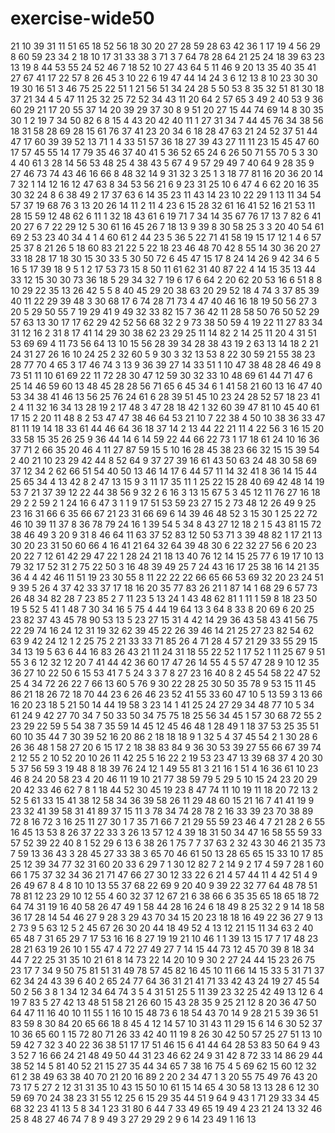 # exercise-wide50
21
10
39
31
11
51
65
18
52
56
18
30
20
27
28
59
28
63
42
36
1
17
19
4
56
29
8
60
59
23
34
2
18
10
17
31
33
38
3
71
3
7
64
78
28
64
21
25
24
18
39
63
23
13
19
8
44
53
55
24
52
46
7
18
52
10
27
43
64
5
11
46
9
20
13
35
40
35
41
27
67
41
17
22
57
8
26
45
3
10
22
6
19
47
44
14
24
3
6
12
13
8
10
23
30
30
19
30
16
51
3
46
75
25
22
51
1
21
56
51
34
24
28
5
50
53
8
35
32
51
81
30
18
37
21
34
4
5
47
11
25
32
25
72
52
34
43
11
20
64
2
57
65
3
49
2
40
53
9
36
60
29
21
17
20
55
37
14
20
39
29
37
30
8
9
51
20
27
15
44
74
69
14
8
30
35
30
1
2
19
7
34
50
82
6
8
15
4
43
20
42
40
11
1
27
31
34
7
44
45
76
34
38
56
18
31
58
28
69
28
15
61
76
37
41
23
20
34
6
18
28
47
63
21
24
52
37
51
44
47
17
60
39
39
52
13
71
1
4
33
51
57
36
18
27
39
43
27
11
11
23
15
45
47
60
17
57
45
55
14
17
79
35
46
37
40
41
5
36
52
65
24
6
26
50
71
55
70
5
3
30
4
40
61
3
28
14
56
53
48
25
4
38
43
5
67
4
9
57
29
49
7
40
64
9
28
35
9
27
46
73
74
43
46
16
66
8
48
32
14
9
31
32
3
25
1
3
18
77
81
16
20
36
20
14
7
32
1
14
12
16
12
47
63
8
34
53
56
21
6
9
23
31
25
10
6
47
4
6
62
20
16
35
30
32
24
8
6
38
49
2
17
37
63
6
14
35
23
11
43
14
23
10
22
29
1
13
11
34
54
57
37
19
68
76
3
13
20
26
14
11
2
11
4
23
6
15
28
32
61
16
41
52
16
21
53
11
28
15
59
12
48
62
6
11
1
32
18
43
61
6
19
71
7
34
14
35
67
76
17
13
7
82
6
41
20
27
6
7
22
29
12
5
30
61
16
45
26
7
18
13
9
39
8
30
58
25
3
3
20
40
54
61
69
2
53
23
40
34
4
1
4
60
61
2
44
23
5
36
5
22
71
41
58
19
15
17
12
1
4
6
57
25
37
8
21
26
5
18
60
83
21
22
5
22
18
23
46
48
70
42
8
55
14
30
36
20
27
33
18
28
17
18
30
15
30
33
5
30
50
72
6
45
47
15
17
8
24
14
26
9
42
34
6
5
16
5
17
39
18
9
5
1
2
17
53
73
15
8
50
11
61
62
31
40
87
22
4
14
15
35
13
44
33
12
15
30
30
73
36
18
5
29
34
32
7
19
6
17
6
64
2
20
62
20
53
16
6
51
8
8
10
29
22
35
13
26
42
5
5
8
40
45
29
20
38
63
20
29
52
18
4
74
3
37
85
39
40
11
22
29
39
48
3
30
68
17
6
74
28
71
73
4
47
40
46
16
18
19
50
56
27
3
20
5
29
50
55
7
19
29
41
9
49
32
33
82
15
7
36
42
11
28
58
50
76
50
52
29
57
63
13
30
17
17
62
29
42
52
56
68
32
2
9
73
38
50
59
4
19
22
11
27
83
34
31
12
16
2
31
8
17
41
14
29
30
38
62
23
29
25
11
14
82
2
14
25
11
20
4
31
51
53
69
69
4
11
73
56
64
13
10
15
56
28
39
34
28
38
43
19
2
63
13
14
18
2
21
24
31
27
26
16
10
24
25
2
32
60
5
9
30
3
32
13
53
8
22
30
59
21
55
38
23
28
77
70
4
65
3
17
46
74
3
13
9
36
39
27
14
33
51
1
10
47
38
48
28
46
49
8
73
51
11
10
61
69
22
11
72
28
30
47
12
59
30
32
33
10
48
69
61
44
71
47
6
25
14
46
59
60
13
48
45
28
28
56
71
65
6
45
34
6
1
41
58
21
60
13
16
47
40
53
34
38
41
46
13
56
25
76
24
61
6
28
39
51
45
10
23
24
28
52
57
18
23
41
2
4
11
32
16
34
13
28
19
2
17
48
3
47
28
18
42
1
32
60
39
47
81
10
45
40
61
17
15
2
20
11
48
8
2
53
47
47
38
46
64
53
21
10
7
22
38
4
50
10
38
36
33
47
81
11
19
14
18
33
61
44
46
64
36
18
37
14
2
13
44
22
21
11
4
22
56
3
16
15
20
33
58
15
35
26
25
9
36
44
14
6
14
59
22
44
66
22
73
1
17
18
61
24
10
16
36
37
71
2
66
35
20
46
4
11
27
87
59
15
5
10
16
28
45
38
23
66
32
15
15
39
54
2
40
21
10
23
29
42
44
8
52
64
9
37
27
39
16
61
43
50
63
24
48
30
58
69
37
12
34
2
62
66
51
54
40
50
13
46
14
17
6
44
57
11
14
32
41
8
36
14
15
44
25
65
34
4
13
42
8
2
47
13
15
9
3
11
17
35
11
1
25
22
15
28
40
69
42
48
14
19
53
7
21
37
39
12
22
44
38
56
9
32
2
6
16
3
13
15
67
5
3
45
12
11
76
27
16
18
29
2
2
59
2
1
24
16
6
47
3
1
1
9
17
51
53
59
23
27
15
2
73
48
12
26
49
9
25
23
16
31
66
6
35
66
67
21
23
31
66
69
6
14
39
46
48
52
3
15
30
1
25
22
72
46
10
39
11
37
8
36
78
79
24
16
1
39
54
5
34
8
43
27
12
18
2
1
5
43
81
15
72
38
46
49
3
20
9
31
8
46
64
11
63
37
52
83
12
50
53
71
3
39
48
82
1
17
21
13
30
20
23
31
50
60
66
4
16
41
21
64
32
64
39
48
30
6
22
32
27
56
6
20
23
20
22
7
12
61
42
29
47
22
1
28
24
21
18
13
40
76
12
14
15
25
77
6
19
17
10
13
79
32
17
52
31
2
75
22
50
3
16
48
39
49
25
7
24
43
16
17
25
38
16
14
21
35
36
4
4
42
46
11
51
19
23
30
55
8
11
22
22
22
66
65
66
53
69
32
20
23
24
51
9
39
5
26
4
37
42
33
37
17
18
16
20
35
77
83
26
21
1
87
14
1
68
29
6
57
73
26
48
34
82
28
7
23
85
2
7
11
23
5
13
24
1
43
48
62
81
1
11
1
59
8
18
23
50
19
5
52
5
41
1
48
7
30
34
16
5
75
4
44
19
64
13
3
64
8
33
8
20
69
6
20
25
23
82
37
43
45
78
90
53
13
5
23
27
15
31
4
42
14
29
36
43
58
43
41
56
75
22
29
74
16
24
12
31
19
32
62
39
45
22
26
39
46
14
21
25
27
23
82
54
62
63
9
42
24
12
1
2
25
75
2
21
33
33
71
85
26
4
71
28
4
57
21
29
33
55
29
15
34
13
19
5
63
6
44
16
83
26
43
21
11
24
31
18
55
22
52
1
17
52
1
11
25
67
9
51
55
3
6
12
32
12
20
7
41
44
42
36
60
17
47
26
14
55
4
5
57
47
28
9
10
12
35
36
27
10
22
50
6
15
53
41
7
5
24
3
3
7
8
27
23
16
40
8
2
45
54
58
22
47
52
25
4
34
72
26
22
7
66
13
60
5
76
9
30
22
28
25
30
50
35
78
9
53
15
11
45
86
21
18
26
72
18
70
44
23
6
26
46
23
52
41
55
33
60
47
10
5
13
59
3
13
66
16
20
23
18
5
21
50
14
44
19
58
3
23
14
1
41
25
24
27
29
34
48
77
10
5
34
61
24
9
42
27
70
34
7
50
33
50
34
75
75
18
25
56
34
45
1
57
30
68
72
55
2
23
29
22
59
5
54
38
7
35
59
14
45
12
45
46
48
1
28
49
1
18
37
53
25
35
51
60
10
35
44
7
30
39
52
16
20
86
2
18
18
18
9
1
32
5
4
37
45
54
2
1
30
28
6
26
36
48
1
58
27
20
6
15
17
2
18
38
83
84
9
36
30
53
39
27
55
66
67
39
74
2
12
55
2
10
52
20
10
26
11
42
25
5
16
22
2
19
53
23
47
13
39
68
37
4
20
30
5
37
56
59
3
19
48
8
18
39
76
24
12
1
49
55
81
3
21
16
1
51
4
16
36
61
10
23
46
8
24
20
58
23
4
20
46
11
19
10
21
77
38
59
79
5
29
5
10
15
24
23
20
29
20
42
33
46
62
7
8
1
18
44
52
30
45
19
23
8
47
74
11
10
19
11
18
20
72
13
2
52
5
61
33
15
41
38
12
58
34
36
39
58
26
11
29
48
60
15
21
16
7
41
41
19
9
23
32
41
39
58
31
41
89
37
15
11
3
78
34
74
28
78
2
16
33
39
23
70
38
89
72
8
16
72
3
16
25
11
27
30
1
7
35
71
66
7
21
29
55
59
23
46
4
7
21
28
2
6
55
16
45
13
53
8
26
37
22
33
3
26
13
57
12
4
39
18
31
50
34
47
16
58
55
59
33
57
52
39
22
40
8
1
52
29
6
13
6
38
26
1
75
7
7
37
63
2
32
43
30
46
21
35
73
7
59
13
36
43
3
28
45
27
33
38
3
65
70
46
61
50
13
28
65
65
15
33
10
17
85
25
12
39
34
77
32
31
60
20
33
6
29
7
1
30
12
82
7
2
14
9
2
17
4
59
7
28
1
60
66
1
75
37
32
34
36
21
71
47
66
27
30
12
33
22
6
21
4
57
44
11
4
42
51
4
9
26
49
67
8
4
8
10
10
13
55
37
68
22
69
9
20
40
9
39
22
32
77
64
48
78
51
78
81
12
23
29
10
12
55
4
60
32
37
12
67
21
6
38
66
6
35
35
65
18
65
18
72
64
74
31
19
16
40
58
26
47
49
1
58
44
28
16
24
6
18
49
8
25
32
2
9
14
18
58
36
17
28
14
54
46
27
9
28
3
29
43
70
34
15
20
23
18
18
16
49
22
36
27
9
13
2
73
9
5
63
12
5
2
45
67
26
30
20
44
18
49
52
4
13
12
21
15
11
34
63
2
40
65
48
7
31
65
29
7
17
53
16
16
8
27
19
19
21
10
46
1
1
39
13
15
17
7
17
48
23
28
21
63
19
26
10
1
55
47
4
72
27
49
27
7
14
15
44
73
12
45
70
39
8
18
34
44
7
22
25
31
35
10
21
61
8
14
73
22
14
20
10
9
30
2
27
24
44
15
23
26
75
23
17
7
34
9
50
75
81
51
31
49
78
57
45
82
16
45
10
11
66
14
15
33
5
31
71
37
62
34
24
43
39
6
40
2
65
24
77
64
36
31
21
41
71
33
42
43
24
19
27
45
54
50
2
56
3
8
1
34
12
34
64
74
3
5
4
31
51
25
5
11
39
23
32
25
42
49
13
12
6
4
19
7
83
5
27
42
13
48
51
58
21
26
60
15
43
28
35
9
25
21
12
8
20
36
47
50
64
47
11
16
40
10
11
55
1
16
10
15
48
73
6
18
54
43
70
14
9
28
21
5
39
36
51
83
59
8
30
84
20
65
66
18
8
45
4
12
14
57
10
31
43
11
29
15
6
14
6
30
52
37
10
36
65
60
1
15
72
80
71
26
33
42
40
11
19
8
26
30
42
50
57
25
27
51
13
10
59
42
7
32
3
40
22
36
38
51
17
17
51
46
15
6
41
44
64
28
53
83
50
64
9
43
3
52
7
16
66
24
21
48
49
50
44
31
23
46
62
24
9
31
42
8
72
33
14
86
29
44
38
52
14
5
81
40
52
21
15
27
35
44
34
65
7
38
16
75
4
5
69
62
15
60
12
32
61
2
38
49
63
38
40
70
21
20
16
89
2
20
2
34
47
1
3
20
55
75
49
76
43
20
73
17
5
27
2
12
31
31
35
10
43
15
50
10
61
15
14
65
4
30
58
13
13
28
6
12
30
59
69
70
24
38
23
31
55
12
25
6
15
29
35
44
51
9
64
9
43
1
71
29
33
34
45
68
32
23
41
13
5
8
34
1
23
31
80
6
44
7
33
49
65
19
49
4
23
21
24
13
32
46
25
8
48
27
46
74
7
8
9
49
3
27
29
29
2
9
6
14
23
49
1
16
13
